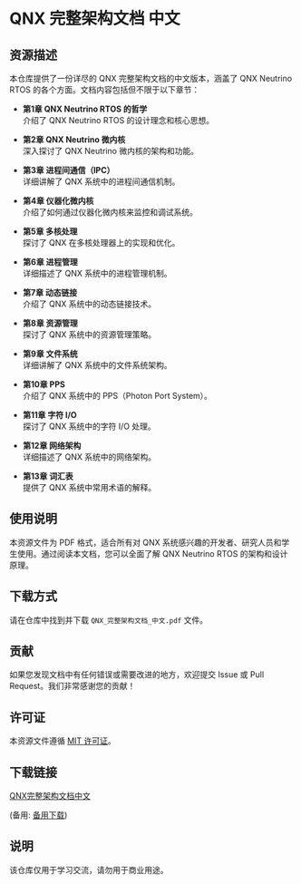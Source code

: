 # QNX 完整架构文档 中文

## 资源描述

本仓库提供了一份详尽的 QNX 完整架构文档的中文版本，涵盖了 QNX Neutrino RTOS 的各个方面。文档内容包括但不限于以下章节：

- **第1章 QNX Neutrino RTOS 的哲学**  
  介绍了 QNX Neutrino RTOS 的设计理念和核心思想。

- **第2章 QNX Neutrino 微内核**  
  深入探讨了 QNX Neutrino 微内核的架构和功能。

- **第3章 进程间通信（IPC）**  
  详细讲解了 QNX 系统中的进程间通信机制。

- **第4章 仪器化微内核**  
  介绍了如何通过仪器化微内核来监控和调试系统。

- **第5章 多核处理**  
  探讨了 QNX 在多核处理器上的实现和优化。

- **第6章 进程管理**  
  详细描述了 QNX 系统中的进程管理机制。

- **第7章 动态链接**  
  介绍了 QNX 系统中的动态链接技术。

- **第8章 资源管理**  
  探讨了 QNX 系统中的资源管理策略。

- **第9章 文件系统**  
  详细讲解了 QNX 系统中的文件系统架构。

- **第10章 PPS**  
  介绍了 QNX 系统中的 PPS（Photon Port System）。

- **第11章 字符 I/O**  
  探讨了 QNX 系统中的字符 I/O 处理。

- **第12章 网络架构**  
  详细描述了 QNX 系统中的网络架构。

- **第13章 词汇表**  
  提供了 QNX 系统中常用术语的解释。

## 使用说明

本资源文件为 PDF 格式，适合所有对 QNX 系统感兴趣的开发者、研究人员和学生使用。通过阅读本文档，您可以全面了解 QNX Neutrino RTOS 的架构和设计原理。

## 下载方式

请在仓库中找到并下载 `QNX_完整架构文档_中文.pdf` 文件。

## 贡献

如果您发现文档中有任何错误或需要改进的地方，欢迎提交 Issue 或 Pull Request。我们非常感谢您的贡献！

## 许可证

本资源文件遵循 [MIT 许可证](LICENSE)。

## 下载链接
[QNX完整架构文档中文](https://pan.quark.cn/s/e67545e88465) 

(备用: [备用下载](https://pan.baidu.com/s/1Q0_gA6FoN7r3kLQL6vlT4A?pwd=upax))

## 说明

该仓库仅用于学习交流，请勿用于商业用途。
